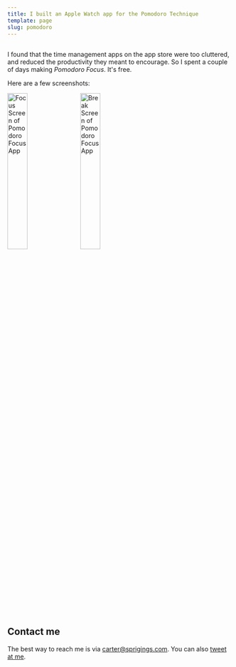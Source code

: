 ```yaml
---
title: I built an Apple Watch app for the Pomodoro Technique
template: page
slug: pomodoro
---
```

## 

I found that the time management apps on the app store were too cluttered, and reduced the productivity they meant to encourage. So I spent a couple of days making *Pomodoro Focus*. It's free.

Here are a few screenshots:

<img title="Focus Screen of Pomodoro Focus App" alt="Focus Screen of Pomodoro Focus App" src="/media/s4-44mm-screenshot-1.png" alt="drawing" style="margin-right: 2.5%; float: left; width:30%;"/>


<img title="Break Screen of Pomodoro Focus App" alt="Break Screen of Pomodoro Focus App" src="/media/s4-44mm-screenshot-3.png" alt="drawing" style="width:30%;"/>

## Contact me

The best way to reach me is via [carter@sprigings.com](mailto:carter@sprigings.com). You can also [tweet at me](https://twitter.com/cartersprigings).